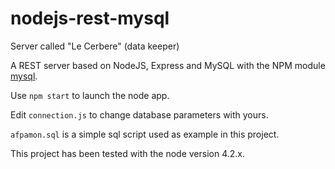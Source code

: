 # nodejs-rest-mysql

Server called "Le Cerbere" (data keeper)

A REST server based on NodeJS, Express and MySQL with the NPM module [mysql](https://github.com/mysqljs/mysql).

Use `npm start` to launch the node app. 

Edit `connection.js` to change database parameters with yours.

`afpamon.sql` is a simple sql script used as example in this project. 

This project has been tested with the node version 4.2.x. 
